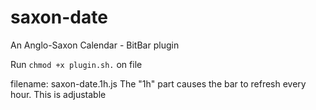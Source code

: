 # saxon-date
 An Anglo-Saxon Calendar - BitBar plugin

 Run `chmod +x plugin.sh.` on file

 filename: saxon-date.1h.js
 The "1h" part causes the bar to refresh every hour. This is adjustable
